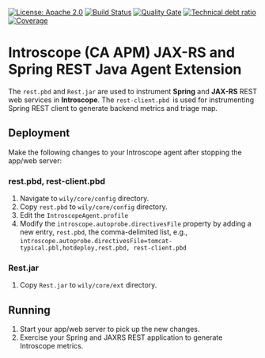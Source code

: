 [![License: Apache 2.0](https://img.shields.io/badge/License-Apache%202.0-blue.svg)](https://opensource.org/licenses/Apache-2.0) 
[![Build Status][travis-badge]][travis-badge-url] 
[![Quality Gate][sonarqube-badge]][sonarqube-badge-url] 
[![Technical debt ratio][technical-debt-ratio-badge]][technical-debt-ratio-badge-url] 
[![Coverage][coverage-badge]][coverage-badge-url] 

Introscope (CA APM) JAX-RS and Spring REST Java Agent Extension
===================================================================
The `rest.pbd` and `Rest.jar` are used to instrument **Spring** and **JAX-RS** REST web services in **Introscope**.
The `rest-client.pbd `is used for instrumenting Spring REST client to generate backend metrics and triage map.

## Deployment
Make the following changes to your Introscope agent after stopping the app/web server:

### rest.pbd, rest-client.pbd
1. Navigate to `wily/core/config` directory.
2. Copy `rest.pbd` to `wily/core/config` directory.
3. Edit the `IntroscopeAgent.profile`
4. Modify the `introscope.autoprobe.directivesFile` property by adding a new entry, `rest.pbd`, the comma-delimited list, e.g.,
`introscope.autoprobe.directivesFile=tomcat-typical.pbl,hotdeploy,rest.pbd, rest-client.pbd`

### Rest.jar
1. Copy `Rest.jar` to `wily/core/ext` directory.


## Running
1. Start your app/web server to pick up the new changes.
2. Exercise your Spring and JAXRS REST application to generate Introscope metrics.

[travis-badge]: https://travis-ci.org/indrabasak/rest-introscope.svg?branch=master
[travis-badge-url]: https://travis-ci.org/indrabasak/rest-introscope

[sonarqube-badge]: https://sonarcloud.io/api/badges/gate?key=com.basaki:rest-introscope
[sonarqube-badge-url]: https://sonarcloud.io/dashboard/index/com.basaki:rest-introscope 

[technical-debt-ratio-badge]: https://sonarcloud.io/api/badges/measure?key=com.basaki:rest-introscope&metric=sqale_debt_ratio
[technical-debt-ratio-badge-url]: https://sonarcloud.io/dashboard/index/com.basaki:rest-introscope 

[coverage-badge]: https://sonarcloud.io/api/badges/measure?key=com.basaki:rest-introscope&metric=coverage
[coverage-badge-url]: https://sonarcloud.io/dashboard/index/com.basaki:rest-introscope
